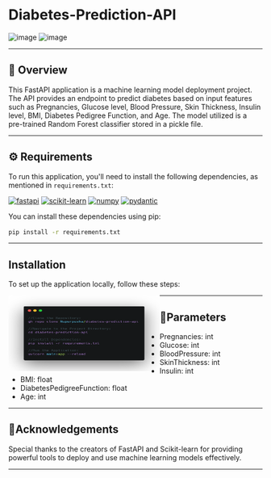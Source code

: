 # Diabetes-Prediction-API

![image](https://github.com/user-attachments/assets/86df3d9f-1e99-41f2-8be7-6f7de1531c73)
![image](https://github.com/user-attachments/assets/63bd6141-e3f6-4460-b4c1-d53e436db11d)

---

## 📜 Overview
This FastAPI application is a machine learning model deployment project. The API provides an endpoint to predict diabetes based on input features such as Pregnancies, Glucose level, Blood Pressure, Skin Thickness, Insulin level, BMI, Diabetes Pedigree Function, and Age. The model utilized is a pre-trained Random Forest classifier stored in a pickle file.

---

## ⚙️ Requirements
To run this application, you'll need to install the following dependencies, as mentioned in `requirements.txt`:

[![fastapi](https://img.shields.io/badge/fastapi-0.95.1-blue)](https://fastapi.tiangolo.com/)
[![scikit-learn](https://img.shields.io/badge/scikit--learn-1.3.0-green)](https://scikit-learn.org/)
[![numpy](https://img.shields.io/badge/numpy-1.25.0-orange)](https://numpy.org/)
[![pydantic](https://img.shields.io/badge/pydantic-1.11.1-blue)](https://pydantic-docs.helpmanual.io/)

You can install these dependencies using pip:

```bash
pip install -r requirements.txt
```
---

## Installation
To set up the application locally, follow these steps:

<p><img align="left" src="https://github.com/Nupurpusha/diabetes-prediction-api/blob/main/carbon (7).png" style="width: 300px; height: 150px;">
</p>

---
## 🔧Parameters
* Pregnancies: int
* Glucose: int
* BloodPressure: int
* SkinThickness: int
* Insulin: int
* BMI: float
* DiabetesPedigreeFunction: float
* Age: int

  
---
## 🙏Acknowledgements
Special thanks to the creators of FastAPI and Scikit-learn for providing powerful tools to deploy and use machine learning models effectively.

---




